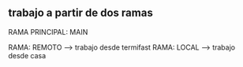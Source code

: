 ## trabajo a partir de dos ramas 

  RAMA PRINCIPAL:
      MAIN
  
  RAMA: REMOTO --> trabajo desde termifast
  RAMA: LOCAL  --> trabajo desde casa
  